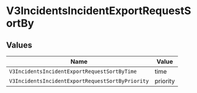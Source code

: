 # V3IncidentsIncidentExportRequestSortBy


## Values

| Name                                             | Value                                            |
| ------------------------------------------------ | ------------------------------------------------ |
| `V3IncidentsIncidentExportRequestSortByTime`     | time                                             |
| `V3IncidentsIncidentExportRequestSortByPriority` | priority                                         |